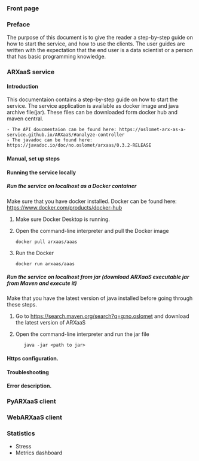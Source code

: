 
### Front page

### Preface

The purpose of this document is to give the reader a step-by-step guide on how to start the service, and how to use the clients. The user guides are written with the expectation that the end user is a data scientist or a person that has basic programming knowledge.

### ARXaaS service

#### Introduction

This documentaion contains a step-by-step guide on how to start the service. The service application is available as docker image and java archive file(jar). These files can be downloaded form docker hub and maven central.

    - The API doucmentaion can be found here: https://oslomet-arx-as-a-service.github.io/ARXaaS/#analyze-controller 
    - The javadoc can be found here: https://javadoc.io/doc/no.oslomet/arxaas/0.3.2-RELEASE

#### Manual, set up steps
#### Running the service locally
##### Run the service on localhost as a Docker container
Make sure that you have docker installed. Docker can be found here: https://www.docker.com/products/docker-hub

 1. Make sure Docker Desktop is running.
 2. Open the command-line interpreter and pull the Docker image

        docker pull arxaas/aaas

 3. Run the Docker

        docker run arxaas/aaas

##### Run the service on localhost from jar (download ARXaaS executable jar from Maven and execute it)
 Make that you have the latest version of java installed before going through these steps.
  1. Go to https://search.maven.org/search?q=g:no.oslomet and download the latest version of ARXaaS
  2. Open the command-line interpreter and run the jar file
        
            java -jar <path to jar>
  
#### Https configuration.
#### Troubleshooting
#### Error description.

### PyARXaaS client

### WebARXaaS client

### Statistics
- Stress
- Metrics dashboard
